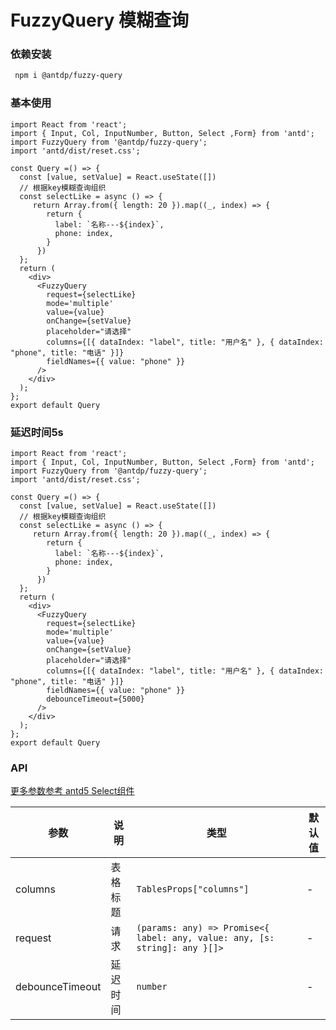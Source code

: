FuzzyQuery 模糊查询
===

### 依赖安装

```bash
 npm i @antdp/fuzzy-query
```

### 基本使用

<!--rehype:bgWhite=true&codeSandbox=true&codePen=true-->
```tsx mdx:preview
import React from 'react';
import { Input, Col, InputNumber, Button, Select ,Form} from 'antd';
import FuzzyQuery from '@antdp/fuzzy-query';
import 'antd/dist/reset.css';

const Query =() => {
  const [value, setValue] = React.useState([])
  // 根据key模糊查询组织
  const selectLike = async () => {
     return Array.from({ length: 20 }).map((_, index) => {
        return {
          label: `名称---${index}`,
          phone: index,
        }
      })
  };
  return (
    <div>
      <FuzzyQuery
        request={selectLike}
        mode='multiple'
        value={value}
        onChange={setValue}
        placeholder="请选择"
        columns={[{ dataIndex: "label", title: "用户名" }, { dataIndex: "phone", title: "电话" }]}
        fieldNames={{ value: "phone" }}
      />
    </div>
  );
};
export default Query
```

### 延迟时间5s
```tsx mdx:preview
import React from 'react';
import { Input, Col, InputNumber, Button, Select ,Form} from 'antd';
import FuzzyQuery from '@antdp/fuzzy-query';
import 'antd/dist/reset.css';

const Query =() => {
  const [value, setValue] = React.useState([])
  // 根据key模糊查询组织
  const selectLike = async () => {
     return Array.from({ length: 20 }).map((_, index) => {
        return {
          label: `名称---${index}`,
          phone: index,
        }
      })
  };
  return (
    <div>
      <FuzzyQuery
        request={selectLike}
        mode='multiple'
        value={value}
        onChange={setValue}
        placeholder="请选择"
        columns={[{ dataIndex: "label", title: "用户名" }, { dataIndex: "phone", title: "电话" }]}
        fieldNames={{ value: "phone" }}
        debounceTimeout={5000}
      />
    </div>
  );
};
export default Query
```

### API
[更多参数参考 antd5 Select组件](https://ant.design/components/select-cn#api)

| 参数 | 说明 | 类型 | 默认值 |
| -------- | -------- | -------- | -------- |
| columns | 表格标题 | `TablesProps["columns"]`  | - |
| request | 请求 | `(params: any) => Promise<{ label: any, value: any, [s: string]: any }[]>`  | - |
| debounceTimeout | 延迟时间 | `number`  | - |

